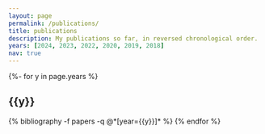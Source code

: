 ```yaml
---
layout: page
permalink: /publications/
title: publications
description: My publications so far, in reversed chronological order.
years: [2024, 2023, 2022, 2020, 2019, 2018]
nav: true
---
```

<!-- _pages/publications.md -->
<div class="publications">

{%- for y in page.years %}
  <h2 class="year">{{y}}</h2>
  {% bibliography -f papers -q @*[year={{y}}]* %}
{% endfor %}

</div>
